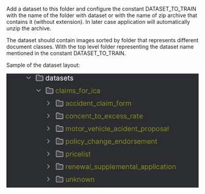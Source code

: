 Add a dataset to this folder and configure the constant DATASET_TO_TRAIN with the name of the folder with dataset or 
with the name of zip archive that contains it (without extension). In later case application will automatically unzip
the archive.

The dataset should contain images sorted by folder that represents different document classes. With the top level folder
representing the dataset name mentioned in the constant DATASET_TO_TRAIN.

Sample of the dataset layout:

![sample_of_dataset_layout.png](..%2Fsample_of_dataset_layout.png)